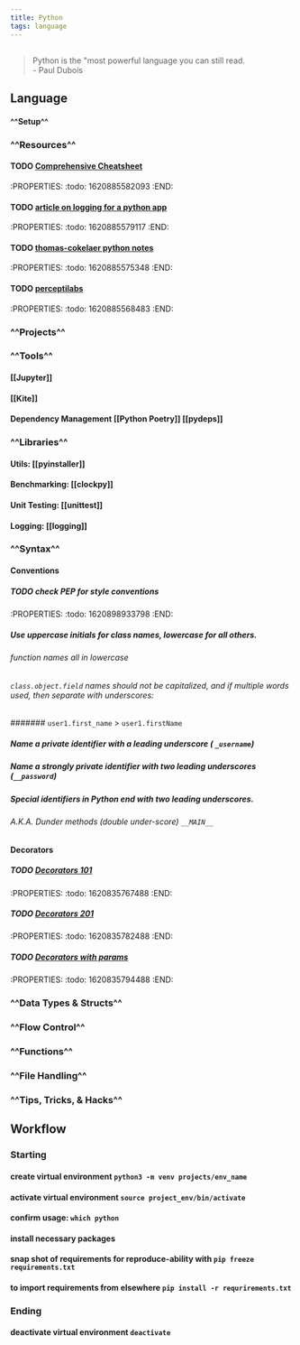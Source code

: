```yaml
---
title: Python
tags: language
---
```


## 
> Python is the "most powerful language you can still read.
> \
> \- Paul Dubois
## **Language**
#### ^^Setup^^
### ^^Resources^^
#### TODO [Comprehensive Cheatsheet](https://github.com/gto76/python-cheatsheet)
:PROPERTIES:
:todo: 1620885582093
:END:
#### TODO [article on logging for a python app](https://towardsdatascience.com/the-reusable-python-logging-template-for-all-your-data-science-apps-551697c8540)
:PROPERTIES:
:todo: 1620885579117
:END:
#### TODO [thomas-cokelaer python notes](https://thomas-cokelaer.info/tutorials/python/index.html)
:PROPERTIES:
:todo: 1620885575348
:END:
#### TODO [perceptilabs](https://www.perceptilabs.com/papers)
:PROPERTIES:
:todo: 1620885568483
:END:
### ^^Projects^^
### ^^Tools^^
#### [[Jupyter]]
#### [[Kite]]
#### **Dependency Management** [[Python Poetry]] [[pydeps]]
####
### ^^Libraries^^
#### **Utils:** [[pyinstaller]]
#### **Benchmarking:** [[clockpy]]
#### **Unit Testing:** [[unittest]]
#### **Logging:** [[logging]]
### ^^Syntax^^
#### **Conventions**
##### TODO check PEP for style conventions
:PROPERTIES:
:todo: 1620898933798
:END:
##### Use uppercase initials for class names, lowercase for all others.
###### function names all in lowercase
###### `class.object.field` names should not be capitalized, and if multiple words used, then separate with underscores:
####### `user1.first_name` > `user1.firstName`
##### Name a private identifier with a leading underscore ( `_username`)
##### Name a strongly private identifier with two leading underscores (`__password`)
##### Special identifiers in Python end with two leading underscores.
###### _A.K.A. Dunder methods (double under-score)_ `__MAIN__`
#### **Decorators**
##### TODO [Decorators 101](https://sureshdsk.dev/python-decorators-101)
:PROPERTIES:
:todo: 1620835767488
:END:
##### TODO [Decorators 201](https://sureshdsk.dev/python-decorators-201)
:PROPERTIES:
:todo: 1620835782488
:END:
##### TODO [Decorators with params](https://sureshdsk.dev/python-decorators-with-parameters)
:PROPERTIES:
:todo: 1620835794488
:END:
### ^^Data Types & Structs^^
### ^^Flow Control^^
### ^^Functions^^
### ^^File Handling^^
### ^^Tips, Tricks, & Hacks^^
## **Workflow**
### Starting
#### create virtual environment `python3 -m venv projects/env_name`
#### activate virtual environment `source project_env/bin/activate`
#### confirm usage: `which python`
#### install necessary packages
#### snap shot of requirements for reproduce-ability with `pip freeze  requirements.txt`
#### to import requirements from elsewhere `pip install -r requrirements.txt`
### Ending
#### deactivate virtual environment `deactivate`
